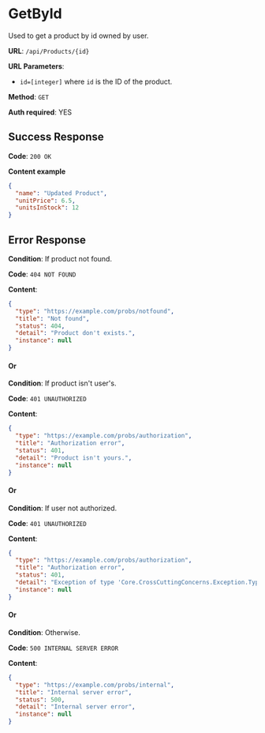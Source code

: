 # GetById

Used to get a product by id owned by user.

**URL**: `/api/Products/{id}`

**URL Parameters**:

- `id=[integer]` where `id` is the ID of the product.

**Method**: `GET`

**Auth required**: YES

## Success Response

**Code**: `200 OK`

**Content example**

```json
{
  "name": "Updated Product",
  "unitPrice": 6.5,
  "unitsInStock": 12
}
```

## Error Response

**Condition**: If product not found.

**Code**: `404 NOT FOUND`

**Content**:

```json
{
  "type": "https://example.com/probs/notfound",
  "title": "Not found",
  "status": 404,
  "detail": "Product don't exists.",
  "instance": null
}
```

#### Or

**Condition**: If product isn't user's.

**Code**: `401 UNAUTHORIZED`

**Content**:

```json
{
  "type": "https://example.com/probs/authorization",
  "title": "Authorization error",
  "status": 401,
  "detail": "Product isn't yours.",
  "instance": null
}
```

#### Or

**Condition**: If user not authorized.

**Code**: `401 UNAUTHORIZED`

**Content**:

```json
{
  "type": "https://example.com/probs/authorization",
  "title": "Authorization error",
  "status": 401,
  "detail": "Exception of type 'Core.CrossCuttingConcerns.Exception.Types.AuthorizationException' was thrown.",
  "instance": null
}
```

#### Or

**Condition**: Otherwise.

**Code**: `500 INTERNAL SERVER ERROR`

**Content**:

```json
{
  "type": "https://example.com/probs/internal",
  "title": "Internal server error",
  "status": 500,
  "detail": "Internal server error",
  "instance": null
}
```
